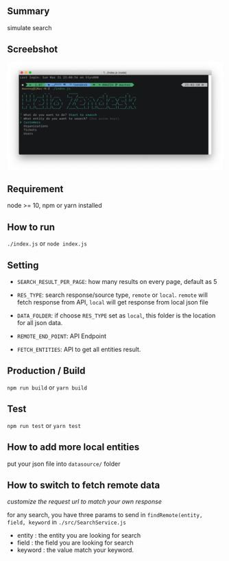 ## Summary
simulate search

## Screebshot

![Screenshot](./src/images/screenshot.png)

## Requirement

node >= 10,
npm or yarn installed

## How to run
`./index.js` or `node index.js`

## Setting

- `SEARCH_RESULT_PER_PAGE`: how many results on every page, default as 5
- `RES_TYPE`: search response/source type, `remote` or `local`. `remote` will fetch response from API, `local` will get response from local json file

- `DATA_FOLDER`: if choose `RES_TYPE` set as `local`, this folder is the location for all json data.
- `REMOTE_END_POINT`: API Endpoint
- `FETCH_ENTITIES`: API to get all entities result.

## Production / Build

`npm run build` or `yarn build`

## Test

`npm run test` or `yarn test`

## How to add more local entities

put your json file into `datasource/` folder

## How to switch to fetch remote data

*customize the request url to match your own response*

for any search, you have three params to send in `findRemote(entity, field, keyword` in `./src/SearchService.js`

- entity : the entity you are looking for search
- field : the field you are looking for search
- keyword : the value match your keyword.
